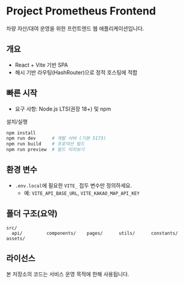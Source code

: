 # Project Prometheus Frontend

차량 자산/대여 운영을 위한 프런트엔드 웹 애플리케이션입니다.

## 개요
- React + Vite 기반 SPA
- 해시 기반 라우팅(HashRouter)으로 정적 호스팅에 적합

## 빠른 시작
- 요구 사항: Node.js LTS(권장 18+) 및 npm

설치/실행

```bash
npm install
npm run dev      # 개발 서버 (기본 5173)
npm run build    # 프로덕션 빌드
npm run preview  # 빌드 미리보기
```

## 환경 변수
- `.env.local`에 필요한 `VITE_` 접두 변수만 정의하세요.
  - 예: `VITE_API_BASE_URL`, `VITE_KAKAO_MAP_API_KEY`

## 폴더 구조(요약)
```
src/
  api/         components/    pages/      utils/      constants/   assets/
```

## 라이선스
본 저장소의 코드는 서비스 운영 목적에 한해 사용됩니다.

